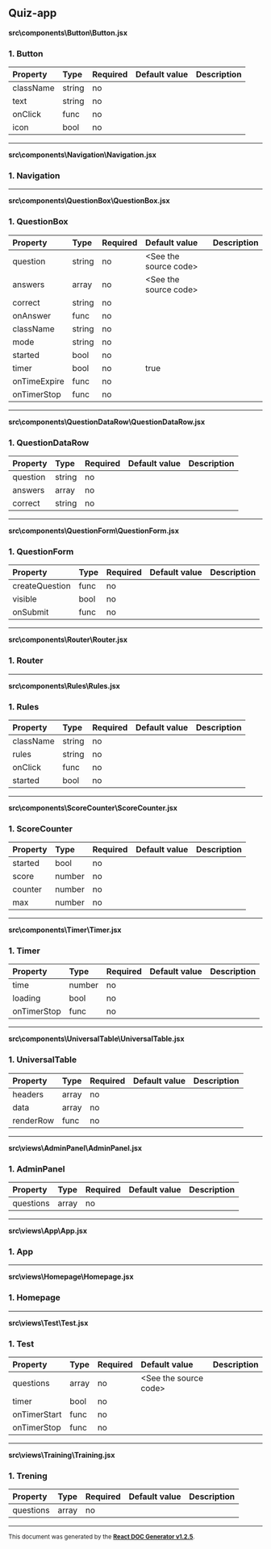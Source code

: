 Quiz-app
----------

**src\components\Button\Button.jsx**

### 1. Button




Property | Type | Required | Default value | Description
:--- | :--- | :--- | :--- | :---
className|string|no||
text|string|no||
onClick|func|no||
icon|bool|no||
-----
**src\components\Navigation\Navigation.jsx**

### 1. Navigation




-----
**src\components\QuestionBox\QuestionBox.jsx**

### 1. QuestionBox




Property | Type | Required | Default value | Description
:--- | :--- | :--- | :--- | :---
question|string|no|&lt;See the source code&gt;|
answers|array|no|&lt;See the source code&gt;|
correct|string|no||
onAnswer|func|no||
className|string|no||
mode|string|no||
started|bool|no||
timer|bool|no|true|
onTimeExpire|func|no||
onTimerStop|func|no||
-----
**src\components\QuestionDataRow\QuestionDataRow.jsx**

### 1. QuestionDataRow




Property | Type | Required | Default value | Description
:--- | :--- | :--- | :--- | :---
question|string|no||
answers|array|no||
correct|string|no||
-----
**src\components\QuestionForm\QuestionForm.jsx**

### 1. QuestionForm




Property | Type | Required | Default value | Description
:--- | :--- | :--- | :--- | :---
createQuestion|func|no||
visible|bool|no||
onSubmit|func|no||
-----
**src\components\Router\Router.jsx**

### 1. Router




-----
**src\components\Rules\Rules.jsx**

### 1. Rules




Property | Type | Required | Default value | Description
:--- | :--- | :--- | :--- | :---
className|string|no||
rules|string|no||
onClick|func|no||
started|bool|no||
-----
**src\components\ScoreCounter\ScoreCounter.jsx**

### 1. ScoreCounter




Property | Type | Required | Default value | Description
:--- | :--- | :--- | :--- | :---
started|bool|no||
score|number|no||
counter|number|no||
max|number|no||
-----
**src\components\Timer\Timer.jsx**

### 1. Timer




Property | Type | Required | Default value | Description
:--- | :--- | :--- | :--- | :---
time|number|no||
loading|bool|no||
onTimerStop|func|no||
-----
**src\components\UniversalTable\UniversalTable.jsx**

### 1. UniversalTable




Property | Type | Required | Default value | Description
:--- | :--- | :--- | :--- | :---
headers|array|no||
data|array|no||
renderRow|func|no||
-----
**src\views\AdminPanel\AdminPanel.jsx**

### 1. AdminPanel




Property | Type | Required | Default value | Description
:--- | :--- | :--- | :--- | :---
questions|array|no||
-----
**src\views\App\App.jsx**

### 1. App




-----
**src\views\Homepage\Homepage.jsx**

### 1. Homepage




-----
**src\views\Test\Test.jsx**

### 1. Test




Property | Type | Required | Default value | Description
:--- | :--- | :--- | :--- | :---
questions|array|no|&lt;See the source code&gt;|
timer|bool|no||
onTimerStart|func|no||
onTimerStop|func|no||
-----
**src\views\Training\Training.jsx**

### 1. Trening




Property | Type | Required | Default value | Description
:--- | :--- | :--- | :--- | :---
questions|array|no||
-----

<sub>This document was generated by the <a href="https://github.com/marborkowski/react-doc-generator" target="_blank">**React DOC Generator v1.2.5**</a>.</sub>
